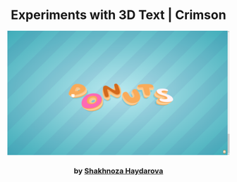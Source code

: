 <div align="center">

# Experiments with 3D Text | Crimson
<img src="admin/base.png">

### by <a href="https://github.com/shahnozahaydarova">Shakhnoza Haydarova</a>

</div>